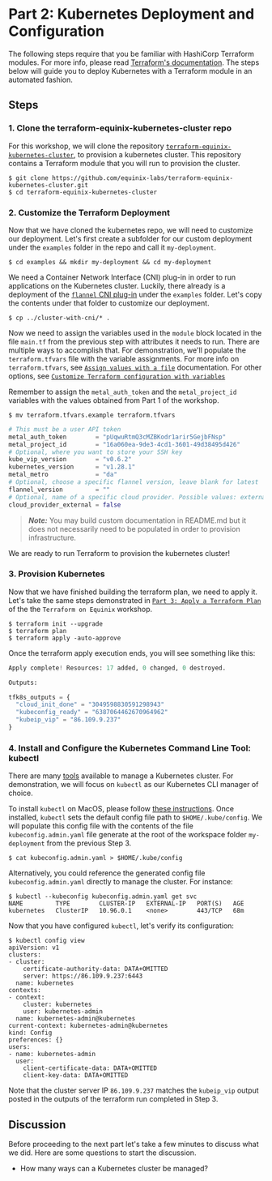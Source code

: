 <!-- See https://squidfunk.github.io/mkdocs-material/reference/ -->
# Part 2: Kubernetes Deployment and Configuration

The following steps require that you be familiar with HashiCorp Terraform modules. For more info, please read [Terraform's documentation](https://developer.hashicorp.com/terraform/tutorials/modules/module). The steps below will guide you to deploy Kubernetes with a Terraform module in an automated fashion.

## Steps

### 1. Clone the terraform-equinix-kubernetes-cluster repo

For this workshop, we will clone the repository [`terraform-equinix-kubernetes-cluster`](https://github.com/equinix-labs/terraform-equinix-kubernetes-cluster), to provision a kubernetes cluster. This repository contains a Terraform module that you will run to provision the cluster.

```shell
$ git clone https://github.com/equinix-labs/terraform-equinix-kubernetes-cluster.git
$ cd terraform-equinix-kubernetes-cluster
```

### 2. Customize the Terraform Deployment

Now that we have cloned the kubernetes repo, we will need to customize our deployment. Let's first create a subfolder for our custom deployment under the `examples` folder in the repo and call it `my-deployment`.

```shell
$ cd examples && mkdir my-deployment && cd my-deployment
```

We need a Container Network Interface (CNI) plug-in in order to run applications on the Kubernetes cluster. Luckily, there already is a deployment of the [`flannel` CNI plug-in](https://github.com/dcallao/terraform-equinix-kubernetes-cluster/tree/main/examples/cluster-with-cni) under the `examples` folder. Let's copy the contents under that folder to customize our deployment.

```shell
$ cp ../cluster-with-cni/* .
```

Now we need to assign the variables used in the `module` block located in the file `main.tf` from the previous step with attributes it needs to run. There are multiple ways to accomplish that. For demonstration, we'll populate the `terraform.tfvars` file with the variable assignments. For more info on `terraform.tfvars`, see [`Assign values with a file`](https://developer.hashicorp.com/terraform/tutorials/configuration-language/variables#assign-values-with-a-file) documentation. For other options, see [`Customize Terraform configuration with variables`](https://developer.hashicorp.com/terraform/tutorials/configuration-language/variables)

Remember to assign the `metal_auth_token` and the `metal_project_id` variables with the values obtained from Part 1 of the workshop.

```shell
$ mv terraform.tfvars.example terraform.tfvars
```

```terraform
# This must be a user API token
metal_auth_token        = "pUqwuRtmQ3cMZBKodr1arir5GejbFNsp"
metal_project_id        = "16a060ea-9de3-4cd1-3601-49d38495d426"
# Optional, where you want to store your SSH key
kube_vip_version        = "v0.6.2"
kubernetes_version      = "v1.28.1"
metal_metro             = "da"
# Optional, choose a specific flannel version, leave blank for latest
flannel_version         = ""
# Optional, name of a specific cloud provider. Possible values: external, YOUR_CLOUD_PROVIDER, "" (empty for internal cloud controller)
cloud_provider_external = false
```

> **_Note:_** You may build custom documentation in README.md but it does not necessarily need to be populated in order to provision infrastructure.

We are ready to run Terraform to provision the kubernetes cluster!

### 3. Provision Kubernetes

Now that we have finished building the terraform plan, we need to apply it. Let's take the same steps demonstrated in [`Part 3: Apply a Terraform Plan`](https://equinix-labs.github.io/terraform-on-equinix-workshop/parts/apply-plan/) of the the `Terraform on Equinix` workshop.

```shell
$ terraform init --upgrade
$ terraform plan
$ terraform apply -auto-approve
```

Once the terraform apply execution ends, you will see something like this:

```terraform
Apply complete! Resources: 17 added, 0 changed, 0 destroyed.

Outputs:

tfk8s_outputs = {
  "cloud_init_done" = "3049598830591298943"
  "kubeconfig_ready" = "6387064462670964962"
  "kubeip_vip" = "86.109.9.237"
}
```

### 4. Install and Configure the Kubernetes Command Line Tool: kubectl

There are many [tools](https://kubernetes.io/docs/tasks/tools/) available to manage a Kubernetes cluster. For demonstration, we will focus on `kubectl` as our Kubernetes CLI manager of choice.

To install `kubectl` on MacOS, please follow [these instructions](https://kubernetes.io/docs/tasks/tools/install-kubectl-macos/). Once installed, `kubectl` sets the default config file path to `$HOME/.kube/config`. We will populate this config file with the contents of the file `kubeconfig.admin.yaml` file generate at the root of the workspace folder `my-deployment` from the previous Step 3.

```shell
$ cat kubeconfig.admin.yaml > $HOME/.kube/config
```

Alternatively, you could reference the generated config file `kubeconfig.admin.yaml` directly to manage the cluster. For instance:

```shell
$ kubectl --kubeconfig kubeconfig.admin.yaml get svc
NAME         TYPE        CLUSTER-IP   EXTERNAL-IP   PORT(S)   AGE
kubernetes   ClusterIP   10.96.0.1    <none>        443/TCP   68m
```

Now that you have configured `kubectl`, let's verify its configuration:

```shell
$ kubectl config view
apiVersion: v1
clusters:
- cluster:
    certificate-authority-data: DATA+OMITTED
    server: https://86.109.9.237:6443
  name: kubernetes
contexts:
- context:
    cluster: kubernetes
    user: kubernetes-admin
  name: kubernetes-admin@kubernetes
current-context: kubernetes-admin@kubernetes
kind: Config
preferences: {}
users:
- name: kubernetes-admin
  user:
    client-certificate-data: DATA+OMITTED
    client-key-data: DATA+OMITTED
```

Note that the cluster server IP `86.109.9.237` matches the `kubeip_vip` output posted in the outputs of the terraform run completed in Step 3.

## Discussion

Before proceeding to the next part let's take a few minutes to discuss what we did. Here are some questions to start the discussion.

* How many ways can a Kubernetes cluster be managed?

